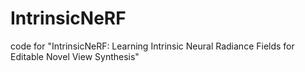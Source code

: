 # IntrinsicNeRF
code for "IntrinsicNeRF: Learning Intrinsic Neural Radiance Fields for Editable Novel View Synthesis"

